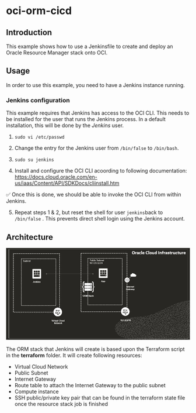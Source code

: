# oci-orm-cicd
## Introduction
This example shows how to use a Jenkinsfile to create and deploy an Oracle Resource Manager stack onto OCI. 

## Usage
In order to use this example, you need to have a Jenkins instance running. 

### Jenkins configuration
This example requires that Jenkins has access to the OCI CLI. This needs to be installed for the user that runs the Jenkins process.
In a default installation, this will be done by the _Jenkins_ user. 

1. `sudo vi /etc/passwd`

2. Change the entry for the Jenkins user from 
`/bin/false` to `/bin/bash`. 

3. `sudo su jenkins`
4. Install and configure the OCI CLI acoording to following documentation: https://docs.cloud.oracle.com/en-us/iaas/Content/API/SDKDocs/cliinstall.htm

:white_check_mark: Once this is done, we should be able to invoke the OCI CLI from within Jenkins. 

5. Repeat steps 1 & 2, but reset the shell for user `jenkins`back to `/bin/false` . This prevents direct shell login using the Jenkins account.  

## Architecture

![Architecture](./images/cicdStack.jpg)

The ORM stack that Jenkins will create is based upon the Terraform script in the **terraform** folder. 
It will create following resources: 

* Virtual Cloud Network
* Public Subnet
* Internet Gateway
* Route table to attach the Internet Gateway to the public subnet
* Compute instance 
* SSH public/private key pair that can be found in the terraform state file once the resource stack job is finished

